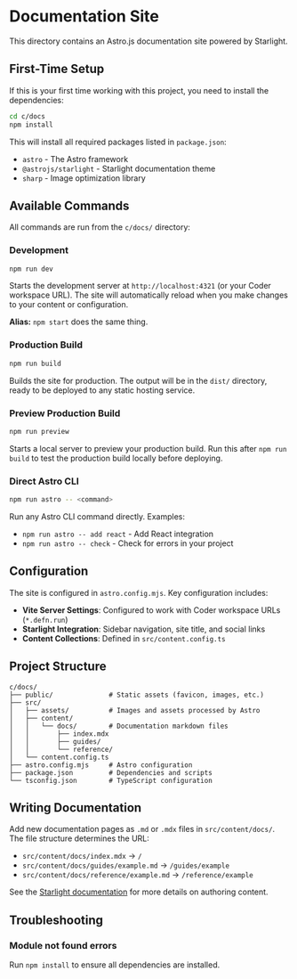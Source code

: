 # Documentation Site

This directory contains an Astro.js documentation site powered by Starlight.

## First-Time Setup

If this is your first time working with this project, you need to install the dependencies:

```bash
cd c/docs
npm install
```

This will install all required packages listed in `package.json`:
- `astro` - The Astro framework
- `@astrojs/starlight` - Starlight documentation theme
- `sharp` - Image optimization library

## Available Commands

All commands are run from the `c/docs/` directory:

### Development

```bash
npm run dev
```

Starts the development server at `http://localhost:4321` (or your Coder workspace URL). The site will automatically reload when you make changes to your content or configuration.

**Alias:** `npm start` does the same thing.

### Production Build

```bash
npm run build
```

Builds the site for production. The output will be in the `dist/` directory, ready to be deployed to any static hosting service.

### Preview Production Build

```bash
npm run preview
```

Starts a local server to preview your production build. Run this after `npm run build` to test the production build locally before deploying.

### Direct Astro CLI

```bash
npm run astro -- <command>
```

Run any Astro CLI command directly. Examples:
- `npm run astro -- add react` - Add React integration
- `npm run astro -- check` - Check for errors in your project

## Configuration

The site is configured in `astro.config.mjs`. Key configuration includes:

- **Vite Server Settings**: Configured to work with Coder workspace URLs (`*.defn.run`)
- **Starlight Integration**: Sidebar navigation, site title, and social links
- **Content Collections**: Defined in `src/content.config.ts`

## Project Structure

```
c/docs/
├── public/              # Static assets (favicon, images, etc.)
├── src/
│   ├── assets/          # Images and assets processed by Astro
│   ├── content/
│   │   └── docs/        # Documentation markdown files
│   │       ├── index.mdx
│   │       ├── guides/
│   │       └── reference/
│   └── content.config.ts
├── astro.config.mjs     # Astro configuration
├── package.json         # Dependencies and scripts
└── tsconfig.json        # TypeScript configuration
```

## Writing Documentation

Add new documentation pages as `.md` or `.mdx` files in `src/content/docs/`. The file structure determines the URL:

- `src/content/docs/index.mdx` → `/`
- `src/content/docs/guides/example.md` → `/guides/example`
- `src/content/docs/reference/example.md` → `/reference/example`

See the [Starlight documentation](https://starlight.astro.build/) for more details on authoring content.

## Troubleshooting

### Module not found errors

Run `npm install` to ensure all dependencies are installed.
